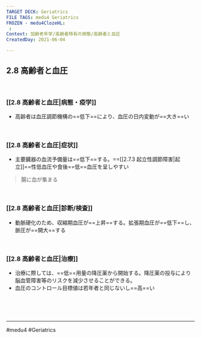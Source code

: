 ```yaml
---
TARGET DECK: Geriatrics
FILE TAGS: medu4 Geriatrics
FROZEN - medu4ClozeHL:
 : 
Context: 加齢老年学/高齢者特有の病態/高齢者と血圧
CreatedDay: 2021-06-04

---
```


## 2.8 高齢者と血圧

<br>

### [[2.8 高齢者と血圧|病態・疫学]]
* 高齢者は血圧調節機構の==低下==により、血圧の日内変動が==大き==い
<!--ID: 1623210715019-->


<br>

### [[2.8 高齢者と血圧|症状]]
* 主要臓器の血流予備量は==低下==する。==[[2.7.3 起立性調節障害|起立]]==性低血圧や食後==低==血圧を呈しやすい
>腸に血が集まる
<!--ID: 1623210715025-->


<br>

### [[2.8 高齢者と血圧|診断/検査]]
* 動脈硬化のため、収縮期血圧が==上昇==する。拡張期血圧が==低下==し、脈圧が==開大==する
<!--ID: 1623210715030-->


<br>

### [[2.8 高齢者と血圧|治療]]
* 治療に際しては、==低==用量の降圧薬から開始する。降圧薬の投与により脳血管障害等のリスクを減少させることができる。
* 血圧のコントロール目標値は若年者と同じないし==高==い
<!--ID: 1623210715036-->


<br><br><br>

---
#medu4 #Geriatrics
